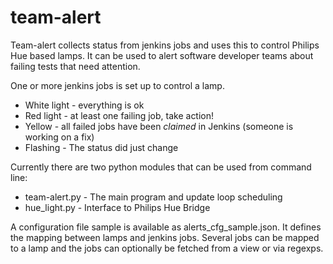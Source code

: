 # team-alert
Team-alert collects status from jenkins jobs and uses this to control Philips Hue based lamps. It can be used to alert software developer teams about failing tests that need attention.

One or more jenkins jobs is set up to control a lamp.

* White light - everything is ok
* Red light - at least one failing job, take action!
* Yellow - all failed jobs have been *claimed* in Jenkins (someone is working on a fix)
* Flashing - The status did just change

Currently there are two python modules that can be used from command line:

* team-alert.py - The main program and update loop scheduling
* hue_light.py - Interface to Philips Hue Bridge

A configuration file sample is available as alerts_cfg_sample.json. It defines the mapping between lamps and jenkins jobs.
Several jobs can be mapped to a lamp and the jobs can optionally be fetched from a view or via regexps.
